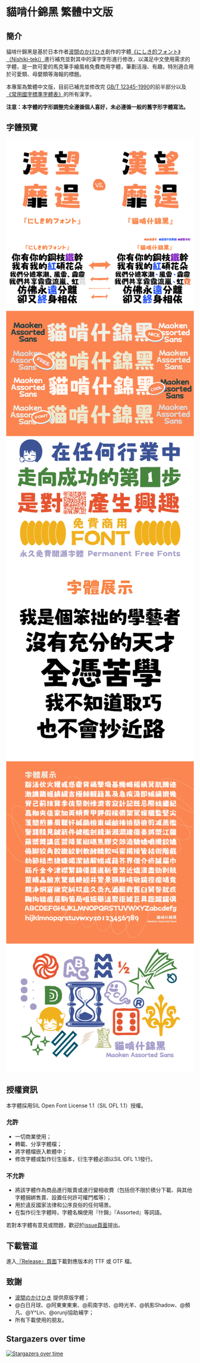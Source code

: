 # 貓啃什錦黑 繁體中文版


## 簡介

貓啃什錦黑是基於日本作者[波間のかけひき](https://twitter.com/Umihotarus)創作的字體[《にしき的フォント》（Nishiki-teki）](https://umihotaru.work/)進行補充並對其中的漢字字形進行修改，以滿足中文使用需求的字體，是一款可愛的馬克筆手繪風格免費商用字體，筆劃活潑、有趣，特別適合用於可愛類、母嬰類等海報的標題。

本專案為繁體中文版，目前已補充並修改完 [GB/T 12345-1990](https://github.com/NightFurySL2001/cjktables/blob/master/china/encoding/gb_t_12345.txt)的前半部分以及[《常用國字標準字體表》](https://github.com/NightFurySL2001/cjktables/blob/master/taiwan/standard/edu_standard_1.txt)的所有漢字。

**注意：本字體的字形調整完全遵循個人喜好，未必遵循一般的舊字形字體寫法。**


## 字體預覽
![6](image/对比-1.jpg)
![7](image/对比-2.jpg)
![1](image/展示-1.jpg)
![2](image/展示-2.jpg)
![3](image/展示-3.jpg)
![4](image/展示-4.jpg)
![5](image/特殊符号.jpg)

## 授權資訊

本字體採用SIL Open Font License 1.1（SIL OFL 1.1）授權。

### 允許
- 一切商業使用；
- 轉載、分享字體檔；
- 將字體檔嵌入軟體中；
- 修改字體或製作衍生版本，衍生字體必須以SIL OFL 1.1發行。

### 不允許
- 將該字體作為商品進行販賣或進行變相收費（包括但不限於積分下載、與其他字體捆綁售賣、設置任何許可權門檻等）；
- 用於違反國家法律和公序良俗的任何場景。
- 在製作衍生字體時，字體名稱使用『什錦』『Assorted』等詞語。

若對本字體有意見或問題，歡迎於[issue頁面](https://github.com/Skr-ZERO/MaokenAssortedSans-TC/issues)提出。

## 下載管道

進入[『Release』頁面](https://github.com/Skr-ZERO/MaokenAssortedSans-TC/releases)下載對應版本的 TTF 或 OTF 檔。

## 致謝

- [波間のかけひき](https://twitter.com/Umihotarus) 提供原版字體；
- @白日月球、@阿東東東東、@荊南字坊、@時光羊、@帆影Shadow、@頻凡、@Y^Lin、@orunji協助補字；
- 所有下載使用的朋友。

## Stargazers over time

[![Stargazers over time](https://starchart.cc/Skr-ZERO/MaokenAssortedSans-TC.svg)](https://starchart.cc/Skr-ZERO/MaokenAssortedSans-TC)
